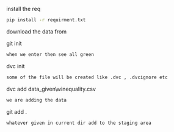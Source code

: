  



install the req
```bash
pip install -r requirment.txt
```

download the data from

git init   
```bash
when we enter then see all green 
```

dvc init  
```bash
some of the file will be created like .dvc , .dvcignore etc
```

dvc add data_given\winequality.csv
```bash
we are adding the data
```

git add .
```bash
whatever given in current dir add to the staging area
```